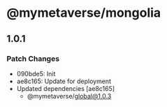 # @mymetaverse/mongolia

## 1.0.1

### Patch Changes

- 090bde5: Init
- ae8c165: Update for deployment
- Updated dependencies [ae8c165]
  - @mymetaverse/global@1.0.3
